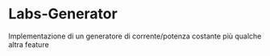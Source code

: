# Labs-Generator
Implementazione di un generatore di corrente/potenza costante più qualche altra feature
